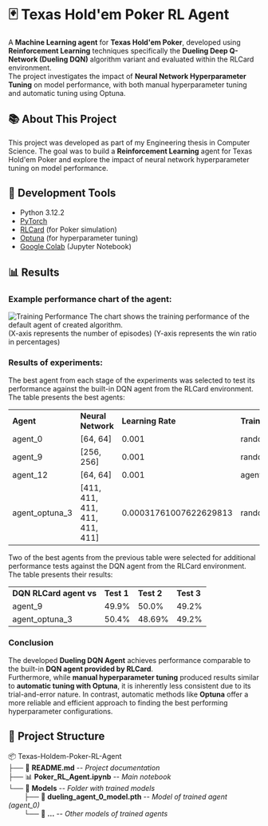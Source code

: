 # 🃏 Texas Hold'em Poker RL Agent 

A **Machine Learning agent** for **Texas Hold'em Poker**, developed using **Reinforcement Learning** techniques specifically the **Dueling Deep Q-Network (Dueling DQN)** algorithm variant and evaluated within the RLCard environment.
<br>The project investigates the impact of **Neural Network Hyperparameter Tuning** on model performance, with both manual hyperparameter tuning and automatic tuning using Optuna.

## 📚 About This Project
This project was developed as part of my Engineering thesis in Computer Science. The goal was to build a **Reinforcement Learning** agent for Texas Hold'em Poker and explore the impact of neural network hyperparameter tuning on model performance.

## 🧰 Development Tools
- Python 3.12.2
- [PyTorch](https://pytorch.org)
- [RLCard](https://rlcard.org/index.html) (for Poker simulation)
- [Optuna](https://optuna.org) (for hyperparameter tuning)
- [Google Colab](https://colab.research.google.com) (Jupyter Notebook)

## 📊 Results

### Example performance chart of the agent:

![Training Performance](https://github.com/user-attachments/assets/93972d74-5061-4c7e-b71a-6c746bb8ed33)
The chart shows the training performance of the default agent of created algorithm. <br>
(X-axis represents the number of episodes)
(Y-axis represents the win ratio in percentages)

### Results of experiments:

The best agent from each stage of the experiments was selected to test its performance against the built-in DQN agent from the RLCard environment. <br>
The table presents the best agents:

<table>
  <tr>
    <td>
      <b>Agent</b>
    </td>
    <td>
      <b>Neural Network</b>
    </td>
    <td>
      <b>Learning Rate</b>
    </td>
    <td>
      <b>Trained on</b>
    </td>
  </tr>
  <tr>
    <td>
      agent_0
    </td>
    <td>
      [64, 64]
    </td>
    <td>
      0.001
    </td>
    <td>
      random_agent
    </td>
  </tr>
  <tr>
    <td>
      agent_9
    </td>
    <td>
      [256, 256]
    </td>
    <td>
      0.001
    </td>
    <td>
      random_agent
    </td>
  </tr>
  <tr>
    <td>
      agent_12
    </td>
    <td>
      [64, 64]
    </td>
    <td>
      0.001
    </td>
    <td>
      agent_0
    </td>
  </tr>
  <tr>
    <td>
      agent_optuna_3
    </td>
    <td>
      [411, 411, 411, 411, 411, 411]
    </td>
    <td>
      0.00031761007622629813
    </td>
    <td>
      random_agent
    </td>
  </tr>
</table>

Two of the best agents from the previous table were selected for additional performance tests against the DQN agent from the RLCard environment. <br>
The table presents their results:

<table>
  <tr>
    <td>
      <b>DQN RLCard agent vs</b>
    </td>
    <td>
      <b>Test 1</b>
    </td>
    <td>
      <b>Test 2</b>
    </td>
    <td>
      <b>Test 3</b>
    </td>
  </tr>
  <tr>
    <td>
      agent_9
    </td>
    <td>
      49.9%
    </td>
    <td>
      50.0%
    </td>
    <td>
      49.2%
    </td>
  </tr>
  <tr>
    <td>
      agent_optuna_3
    </td>
    <td>
      50.4%
    </td>
    <td>
      48.69%
    </td>
    <td>
      49.2%
    </td>
  </tr>
</table>

### Conclusion
The developed **Dueling DQN Agent** achieves performance comparable to the built-in **DQN agent provided by RLCard**.<br>
Furthermore, while **manual hyperparameter tuning** produced results similar to **automatic tuning with Optuna**, it is inherently 
less consistent due to its trial-and-error nature. In contrast, automatic methods like **Optuna** offer a more reliable and 
efficient approach to finding the best performing hyperparameter configurations.

## 📂 Project Structure

📦 Texas-Holdem-Poker-RL-Agent <br>
├── 📄 **README.md** -- *Project documentation <br>*
├── 📊 **Poker_RL_Agent.ipynb** -- *Main notebook <br>*
└── 📂 **Models** -- *Folder with trained models <br>*
&nbsp;&nbsp;&nbsp;&nbsp;&nbsp;&nbsp;&nbsp;&nbsp;├── 📄 **dueling_agent_0_model.pth** -- *Model of trained agent (agent_0) <br>*
&nbsp;&nbsp;&nbsp;&nbsp;&nbsp;&nbsp;&nbsp;&nbsp;└── 📄 **...** -- *Other models of trained agents <br>*
